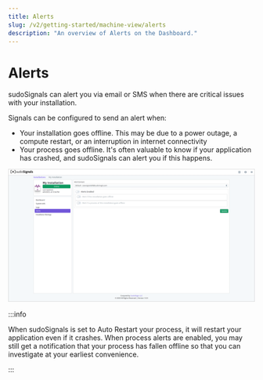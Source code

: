 ```yaml
---
title: Alerts
slug: /v2/getting-started/machine-view/alerts
description: "An overview of Alerts on the Dashboard."
---
```


# Alerts

sudoSignals can alert you via email or SMS when there are critical issues with your installation.

Signals can be configured to send an alert when:  
* Your installation goes offline. This may be due to a power outage, a compute restart, or an interruption in internet connectivity
* Your process goes offline. It's often valuable to know if your application has crashed, and sudoSignals can alert you if this happens.

![View 06](/img/view-installation/view-stats-006.png)

:::info

When sudoSignals is set to Auto Restart your process, it will restart your application even if it crashes. When process alerts are enabled, you may still get a notification that your process has fallen offline so that you can investigate at your earliest convenience.

:::